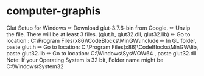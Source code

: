 # computer-graphis

Glut Setup for Windows
✏ Download glut-3.7.6-bin from Google.
✏ Unzip the file. There will be at least 3 files. (glut.h, glut32.dll, glut32.lib)
✏ Go to location : C:\Program Files(x86)\CodeBlocks\MinGW\include
✏ In GL folder, paste glut.h
✏ Go to location: C:\Program Files(x86)\CodeBlocks\MinGW\lib, paste glut32.lib
✏ Go to location: C:\Windows\SysWOW64 , paste glut32.dll
Note: If your Operating System is 32 bit, Folder name might be C:\Windows\System32
